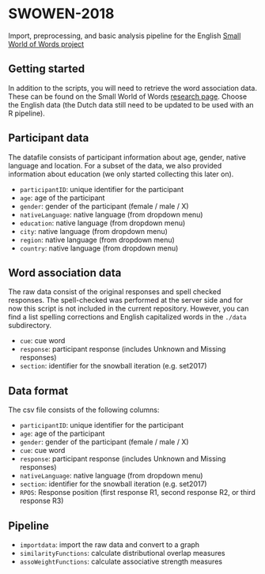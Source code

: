 # SWOWEN-2018
Import, preprocessing, and basic analysis pipeline for the English [Small World of Words project](https://smallworldofwords.org/project/)




## Getting started
In addition to the scripts, you will need to retrieve the word association data.
These can be found on the Small World of Words [research page](https://smallworldofwords.org/project/research/). Choose the English data (the Dutch data still need to be updated to be used with an R pipeline).


## Participant data
The datafile consists of participant information about age, gender, native language and location.
For a subset of the data, we also provided information about education (we only started collecting this later on).

* `participantID`: unique identifier for the participant
* `age`: age of the participant
* `gender`: gender of the participant (female / male / X)
* `nativeLanguage`: native language (from dropdown menu)
* `education`: native language (from dropdown menu)
* `city`: native language (from dropdown menu)
* `region`: native language (from dropdown menu)
* `country`: native language (from dropdown menu)




## Word association data
The raw data consist of the original responses and spell checked responses. The spell-checked was performed at the server side and for now this script is not included in the current repository.
However, you can find a list spelling corrections and English capitalized words in the `./data` subdirectory.

* `cue`: cue word
* `response`: participant response (includes Unknown and Missing responses)
* `section`: identifier for the snowball iteration (e.g. set2017)



## Data format
The csv file consists of the following columns:
* `participantID`: unique identifier for the participant
* `age`: age of the participant
* `gender`: gender of the participant (female / male / X)
* `cue`: cue word
* `response`: participant response (includes Unknown and Missing responses)
* `nativeLanguage`: native language (from dropdown menu)
* `section`: identifier for the snowball iteration (e.g. set2017)
* `RPOS`: Response position (first response R1, second response R2, or third response R3)


## Pipeline
* `importdata`: import the raw data and convert to a graph
* `similarityFunctions`: calculate distributional overlap measures
* `assoWeightFunctions`: calculate associative strength measures
